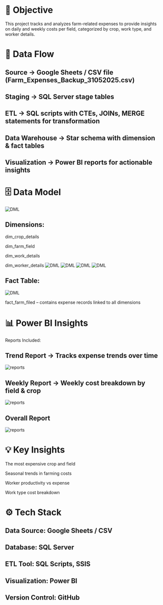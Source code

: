 # 📌 Objective

This project tracks and analyzes farm-related expenses to provide insights on daily and weekly costs per field, categorized by crop, work type, and worker details.

# 🔹 Data Flow

## Source → Google Sheets / CSV file (Farm_Expenses_Backup_31052025.csv)

## Staging → SQL Server stage tables

## ETL → SQL scripts with CTEs, JOINs, MERGE statements for transformation

## Data Warehouse → Star schema with dimension & fact tables

## Visualization → Power BI reports for actionable insights

# 🗄 Data Model
![DML](dwh/DML.JPG)

## Dimensions:

dim_crop_details

dim_farm_field

dim_work_details

dim_worker_details
![DML](dwh/dim_crop_details.JPG)
![DML](dwh/dim_farm_field.JPG)
![DML](dwh/dim_work_details.JPG)
![DML](dwh/dim_worker_details.JPG)

## Fact Table:
![DML](dwh/fact_farm_filed.JPG)

fact_farm_filed – contains expense records linked to all dimensions

# 📊 Power BI Insights
Reports Included:

## Trend Report → Tracks expense trends over time
![reports](reports/trend_report.JPG)

## Weekly Report → Weekly cost breakdown by field & crop
![reports](reports/weekly_report.JPG)

## Overall Report
![reports](reports/overall_report.JPG)

# 💡 Key Insights
The most expensive crop and field

Seasonal trends in farming costs

Worker productivity vs expense

Work type cost breakdown

# ⚙️ Tech Stack
## Data Source: Google Sheets / CSV

## Database: SQL Server

## ETL Tool: SQL Scripts, SSIS

## Visualization: Power BI

## Version Control: GitHub
